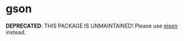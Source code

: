 # gson

**DEPRECATED**: THIS PACKAGE IS UNMAINTAINED! Please use [ejson](https://github.com/eachain/ejson) instead.

